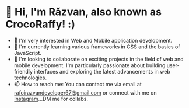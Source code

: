 # 👋 Hi, I'm Răzvan, also known as CrocoRaffy! :)

- 👀 I'm very interested in Web and Mobile application development.
- 🌱 I'm currently learning various frameworks in CSS and the basics of JavaScript.
- 💞️ I'm looking to collaborate on exciting projects in the field of web and mobile development. I'm particularly passionate about building user-friendly interfaces and exploring the latest advancements in web technologies.
- 📫 How to reach me: You can contact me via email at rafoirazvandeveloper67@gmail.com or connect with me on [Instagram](https://www.instagram.com/crocoduck67_/)...DM me for collabs.
